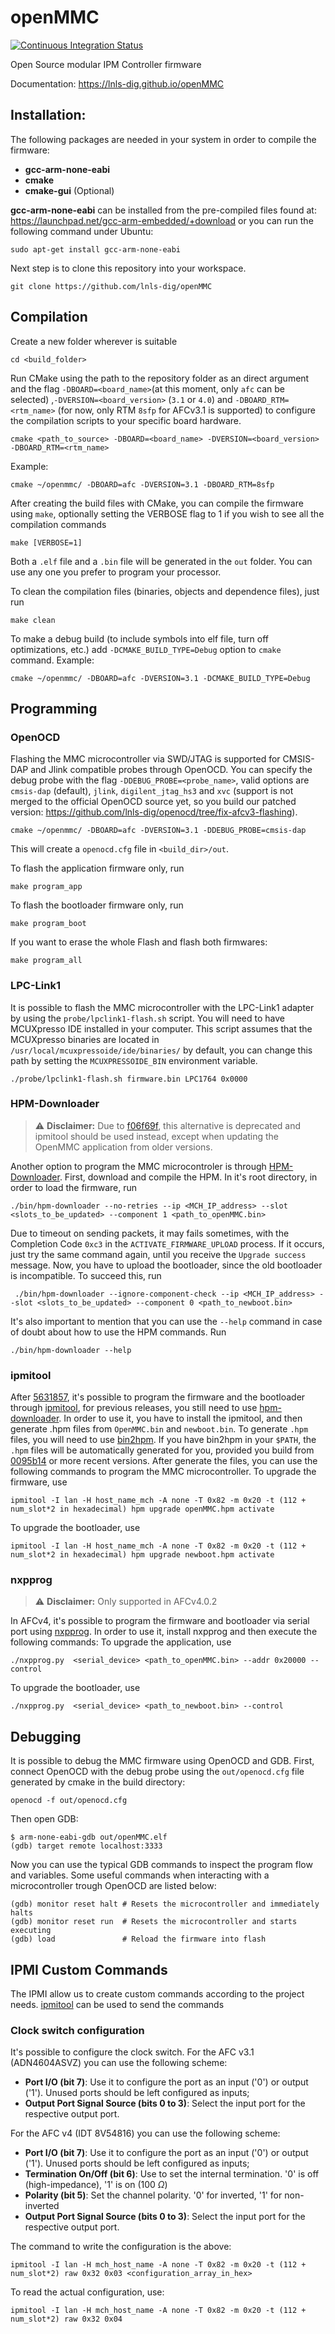 # openMMC

[![Continuous Integration Status](https://github.com/lnls-dig/openMMC/actions/workflows/build.yml/badge.svg)](https://github.com/lnls-dig/openMMC/actions)

Open Source modular IPM Controller firmware

Documentation: https://lnls-dig.github.io/openMMC

## Installation:
The following packages are needed in your system in order to compile the firmware:
- **gcc-arm-none-eabi**
- **cmake**
- **cmake-gui** (Optional)

**gcc-arm-none-eabi** can be installed from the pre-compiled files found at: https://launchpad.net/gcc-arm-embedded/+download
or you can run the following command under Ubuntu:

    sudo apt-get install gcc-arm-none-eabi

Next step is to clone this repository into your workspace.

	git clone https://github.com/lnls-dig/openMMC

## Compilation

Create a new folder wherever is suitable

	cd <build_folder>

Run CMake using the path to the repository folder as an direct argument and the flag `-DBOARD=<board_name>`(at this moment, only `afc` can be selected) ,`-DVERSION=<board_version>` (`3.1` or `4.0`) and `-DBOARD_RTM=<rtm_name>` (for now, only RTM `8sfp` for AFCv3.1 is supported) to configure the compilation scripts to your specific board hardware.

	cmake <path_to_source> -DBOARD=<board_name> -DVERSION=<board_version> -DBOARD_RTM=<rtm_name>

Example:

	cmake ~/openmmc/ -DBOARD=afc -DVERSION=3.1 -DBOARD_RTM=8sfp

After creating the build files with CMake, you can compile the firmware using `make`, optionally setting the VERBOSE flag to 1 if you wish to see all the compilation commands

	make [VERBOSE=1]

Both a `.elf` file and a `.bin` file will be generated in the `out` folder. You can use any one you prefer to program your processor.

To clean the compilation files (binaries, objects and dependence files), just run

    make clean

To make a debug build (to include symbols into elf file, turn off optimizations, etc.) add `-DCMAKE_BUILD_TYPE=Debug` option to `cmake` command. Example:

	cmake ~/openmmc/ -DBOARD=afc -DVERSION=3.1 -DCMAKE_BUILD_TYPE=Debug

## Programming

### OpenOCD
Flashing the MMC microcontroller via SWD/JTAG is supported for CMSIS-DAP and Jlink compatible probes through OpenOCD. You can specify the debug probe with the flag `-DDEBUG_PROBE=<probe_name>`, valid options are `cmsis-dap` (default), `jlink`, `digilent_jtag_hs3` and `xvc` (support is not merged to the official OpenOCD source yet, so you build our patched version: https://github.com/lnls-dig/openocd/tree/fix-afcv3-flashing).

	cmake ~/openmmc/ -DBOARD=afc -DVERSION=3.1 -DDEBUG_PROBE=cmsis-dap

This will create a `openocd.cfg` file in `<build_dir>/out`.

To flash the application firmware only, run

    make program_app

To flash the bootloader firmware only, run

	make program_boot

If you want to erase the whole Flash and flash both firmwares:

	make program_all

### LPC-Link1
It is possible to flash the MMC microcontroller with the LPC-Link1 adapter by using the `probe/lpclink1-flash.sh` script. You will need to have MCUXpresso IDE installed in your computer. This script assumes that the MCUXpresso binaries are located in `/usr/local/mcuxpressoide/ide/binaries/` by default, you can change this path by setting the `MCUXPRESSOIDE_BIN` environment variable.

	./probe/lpclink1-flash.sh firmware.bin LPC1764 0x0000

### HPM-Downloader
> :warning: **Disclaimer:** Due to [f06f69f](https://github.com/lnls-dig/openMMC/commit/f06f69f978c11bb8e1a2b12e4846e4bd51f757e4), this alternative is deprecated and ipmitool should be used instead, except when updating the OpenMMC application from older versions.

Another option to program the MMC microcontroler is through [HPM-Downloader](https://github.com/lnls-dig/hpm-downloader).
First, download and compile the HPM. In it's root directory, in order to load the firmware, run

	./bin/hpm-downloader --no-retries --ip <MCH_IP_address> --slot <slots_to_be_updated> --component 1 <path_to_openMMC.bin>

Due to timeout on sending packets, it may fails sometimes, with the Completion Code `0xc3` in the `ACTIVATE_FIRMWARE_UPLOAD` process. If it occurs, just try the same command again, until you receive the `Upgrade success` message.
Now, you have to upload the bootloader, since the old bootloader is incompatible. To succeed this, run

	 ./bin/hpm-downloader --ignore-component-check --ip <MCH_IP_address> --slot <slots_to_be_updated> --component 0 <path_to_newboot.bin>

It's also important to mention that you can use the `--help` command in case of doubt about how to use the HPM commands. Run

	./bin/hpm-downloader --help

### ipmitool
After [5631857](https://github.com/lnls-dig/openMMC/commit/563185791c8b51ea026680c98ec0ea9587ea645b), it's possible to program the firmware and the bootloader through [ipmitool](https://codeberg.org/IPMITool/ipmitool), for previous releases, you still need to use [hpm-downloader](https://github.com/lnls-dig/hpm-downloader). In order to use it, you have to install the ipmitool, and then generate .hpm files from `OpenMMC.bin` and `newboot.bin`. To generate `.hpm` files, you will need to use [bin2hpm](https://github.com/MicroTCA-Tech-Lab/bin2hpm). If you have bin2hpm in your `$PATH`, the `.hpm` files will be automatically generated for you, provided you build from [0095b14](https://github.com/lnls-dig/openMMC/commit/0095b14667afe844113725228671d8810b45d9e0) or more recent versions.
After generate the files, you can use the following commands to program the MMC microcontroller.
To upgrade the firmware, use

    ipmitool -I lan -H host_name_mch -A none -T 0x82 -m 0x20 -t (112 + num_slot*2 in hexadecimal) hpm upgrade openMMC.hpm activate

To upgrade the bootloader, use

    ipmitool -I lan -H host_name_mch -A none -T 0x82 -m 0x20 -t (112 + num_slot*2 in hexadecimal) hpm upgrade newboot.hpm activate

### nxpprog
> :warning: **Disclaimer:** Only supported in AFCv4.0.2

In AFCv4, it's possible to program the firmware and bootloader via serial port using [nxpprog](https://github.com/lnls-dig/nxpprog). In order to use it, install nxpprog and then execute the following commands:
To upgrade the application, use

    ./nxpprog.py  <serial_device> <path_to_openMMC.bin> --addr 0x20000 --control

To upgrade the bootloader, use

    ./nxpprog.py  <serial_device> <path_to_newboot.bin> --control

## Debugging
It is possible to debug the MMC firmware using OpenOCD and GDB. First, connect OpenOCD with the debug probe using the `out/openocd.cfg` file generated by cmake in the build directory:

	openocd -f out/openocd.cfg

Then open GDB:

	$ arm-none-eabi-gdb out/openMMC.elf
	(gdb) target remote localhost:3333

Now you can use the typical GDB commands to inspect the program flow and variables. Some useful commands when interacting with a microcontroller trough OpenOCD are listed below:

	(gdb) monitor reset halt # Resets the microcontroller and immediately halts
	(gdb) monitor reset run  # Resets the microcontroller and starts executing
	(gdb) load               # Reload the firmware into flash


## IPMI Custom Commands
The IPMI allow us to create custom commands according to the project needs. [ipmitool](https://codeberg.org/IPMITool/ipmitool) can be used to send the commands

### Clock switch configuration
It's possible to configure the clock switch. For the AFC v3.1 (ADN4604ASVZ) you can use the following scheme:
- **Port I/O (bit 7)**: Use it to configure the port as an input ('0') or output ('1'). Unused ports should be left configured as inputs;
- **Output Port Signal Source (bits 0 to 3)**: Select the input port for the respective output port.

For the AFC v4 (IDT 8V54816) you can use the following scheme:
- **Port I/O (bit 7)**: Use it to configure the port as an input ('0') or output ('1'). Unused ports should be left configured as inputs;
- **Termination On/Off (bit 6)**: Use to set the internal termination. '0' is off (high-impedance), '1' is on (100 $\Omega$)
- **Polarity (bit 5)**: Set the channel polarity. '0' for inverted, '1' for non-inverted
- **Output Port Signal Source (bits 0 to 3)**: Select the input port for the respective output port.


The command to write the configuration is the above:

    ipmitool -I lan -H mch_host_name -A none -T 0x82 -m 0x20 -t (112 + num_slot*2) raw 0x32 0x03 <configuration_array_in_hex>

To read the actual configuration, use:

    ipmitool -I lan -H mch_host_name -A none -T 0x82 -m 0x20 -t (112 + num_slot*2) raw 0x32 0x04
